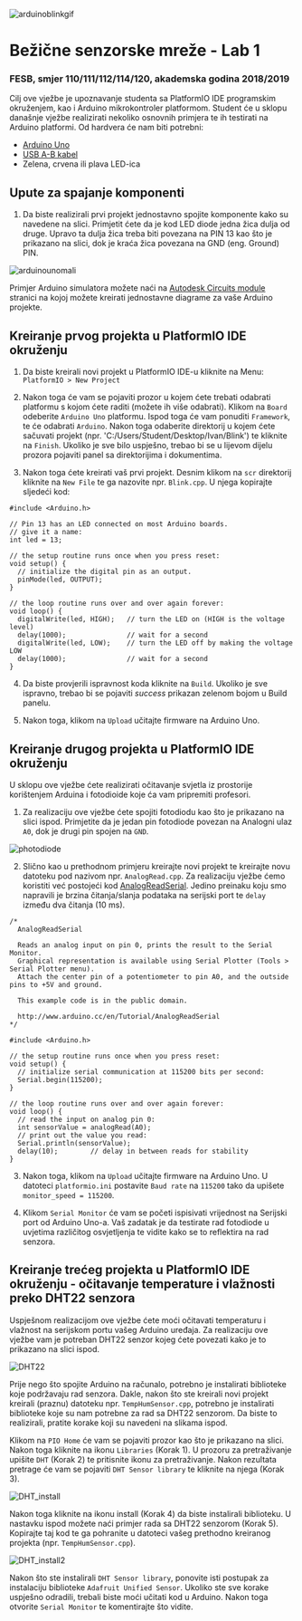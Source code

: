 ![arduinoblinkgif](https://cloud.githubusercontent.com/assets/8695815/23480241/8e5f41e0-fec7-11e6-8439-0f596aec5f54.gif)


# Bežične senzorske mreže - Lab 1

### FESB, smjer 110/111/112/114/120, akademska godina 2018/2019

Cilj ove vježbe je upoznavanje studenta sa PlatformIO IDE programskim okruženjem, kao i Arduino mikrokontroler platformom. Student će u sklopu današnje vježbe realizirati nekoliko osnovnih primjera te ih testirati na Arduino platformi. Od hardvera će nam biti potrebni:
- [Arduino Uno](https://www.adafruit.com/products/50)
- [USB A-B kabel](https://www.adafruit.com/products/62)
- Zelena, crvena ili plava LED-ica

## Upute za spajanje komponenti

1. Da biste realizirali prvi projekt jednostavno spojite komponente kako su navedene na slici. Primjetit ćete da je kod LED diode jedna žica dulja od druge. Upravo ta dulja žica treba biti povezana na PIN 13 kao što je prikazano na slici, dok je kraća žica povezana na GND (eng. Ground) PIN.

![arduinounomali](https://cloud.githubusercontent.com/assets/8695815/23481290/3e0e4fd4-fecb-11e6-8d90-3b66f4cdfd7a.PNG)

Primjer Arduino simulatora možete naći na [Autodesk Circuits module](https://circuits.io/circuits/4142024-simple-blink) stranici na kojoj možete kreirati jednostavne diagrame za vaše Arduino projekte.

## Kreiranje prvog projekta u PlatformIO IDE okruženju

1. Da biste kreirali novi projekt u PlatformIO IDE-u kliknite na Menu: ``PlatformIO > New Project``

2. Nakon toga će vam se pojaviti prozor u kojem ćete trebati odabrati platformu s kojom ćete raditi (možete ih više odabrati). Klikom na ``Board`` odeberite `Arduino Uno` platformu. Ispod toga će vam ponuditi ``Framework``, te će odabrati ``Arduino``. Nakon toga odaberite direktorij u kojem ćete sačuvati projekt (npr. 'C:/Users/Student/Desktop/Ivan/Blink') te kliknite na `Finish`. Ukoliko je sve bilo uspješno, trebao bi se u lijevom dijelu prozora pojaviti panel sa direktorijima i dokumentima.

3. Nakon toga ćete kreirati vaš prvi projekt. Desnim klikom na `scr` direktorij kliknite na `New File` te ga nazovite npr. `Blink.cpp`. U njega kopirajte sljedeći kod:

```arduino
#include <Arduino.h>

// Pin 13 has an LED connected on most Arduino boards.
// give it a name:
int led = 13;

// the setup routine runs once when you press reset:
void setup() {
  // initialize the digital pin as an output.
  pinMode(led, OUTPUT);
}

// the loop routine runs over and over again forever:
void loop() {
  digitalWrite(led, HIGH);   // turn the LED on (HIGH is the voltage level)
  delay(1000);               // wait for a second
  digitalWrite(led, LOW);    // turn the LED off by making the voltage LOW
  delay(1000);               // wait for a second
}
```

4. Da biste provjerili ispravnost koda kliknite na `Build`. Ukoliko je sve ispravno, trebao bi se pojaviti *success* prikazan zelenom bojom u Build panelu.

5. Nakon toga, klikom na `Upload` učitajte firmware na Arduino Uno.

## Kreiranje drugog projekta u PlatformIO IDE okruženju

U sklopu ove vježbe ćete realizirati očitavanje svjetla iz prostorije korištenjem Arduina i fotodioide koje ća vam pripremiti profesori.

1. Za realizaciju ove vježbe ćete spojiti fotodiodu kao što je prikazano na slici ispod. Primjetite da je jedan pin fotodiode povezan na Analogni ulaz `A0`, dok je drugi pin spojen na `GND`.

![photodiode](https://user-images.githubusercontent.com/8695815/54277548-73af8280-4590-11e9-9749-f9f810062f31.jpg)


2. Slično kao u prethodnom primjeru kreirajte novi projekt te kreirajte novu datoteku pod nazivom npr. `AnalogRead.cpp`. Za realizaciju vježbe ćemo koristiti već postojeći kod [AnalogReadSerial](https://www.arduino.cc/en/Tutorial/AnalogReadSerial). Jedino preinaku koju smo napravili je brzina čitanja/slanja podataka na serijski port te `delay` između dva čitanja (10 ms).

```arduino
/*
  AnalogReadSerial

  Reads an analog input on pin 0, prints the result to the Serial Monitor.
  Graphical representation is available using Serial Plotter (Tools > Serial Plotter menu).
  Attach the center pin of a potentiometer to pin A0, and the outside pins to +5V and ground.

  This example code is in the public domain.

  http://www.arduino.cc/en/Tutorial/AnalogReadSerial
*/

#include <Arduino.h>

// the setup routine runs once when you press reset:
void setup() {
  // initialize serial communication at 115200 bits per second:
  Serial.begin(115200);
}

// the loop routine runs over and over again forever:
void loop() {
  // read the input on analog pin 0:
  int sensorValue = analogRead(A0);
  // print out the value you read:
  Serial.println(sensorValue);
  delay(10);        // delay in between reads for stability
}
```

3. Nakon toga, klikom na `Upload` učitajte firmware na Arduino Uno. U datoteci `platformio.ini` postavite ``Baud rate`` na ``115200`` tako da upišete ``monitor_speed = 115200``.

3. Klikom ``Serial Monitor`` će vam se početi ispisivati vrijednost na Serijski port od Arduino Uno-a. Vaš zadatak je da testirate rad fotodiode u uvjetima različitog osvjetljenja te vidite kako se to reflektira na rad senzora.

## Kreiranje trećeg projekta u PlatformIO IDE okruženju - očitavanje temperature i vlažnosti preko DHT22 senzora

Uspješnom realizacijom ove vježbe ćete moći očitavati temperaturu i vlažnost na serijskom portu vašeg Arduino uređaja. Za realizaciju ove vježbe vam je potreban DHT22 senzor kojeg ćete povezati kako je to prikazano na slici ispod.

![DHT22](https://user-images.githubusercontent.com/8695815/54339289-b0cd5080-4634-11e9-898d-3fa84a18f2ff.png)


Prije nego što spojite Arduino na računalo, potrebno je instalirati biblioteke koje podržavaju rad senzora. Dakle, nakon što ste kreirali novi projekt kreirali (praznu) datoteku npr. ``TempHumSensor.cpp``, potrebno je instalirati biblioteke koje su nam potrebne za rad sa DHT22 senzorom. Da biste to realizirali, pratite korake koji su navedeni na slikama ispod.

Klikom na ``PIO Home`` će vam se pojaviti prozor kao što je prikazano na slici. Nakon toga kliknite na ikonu ``Libraries`` (Korak 1). U prozoru za pretraživanje upišite ``DHT`` (Korak 2) te pritisnite ikonu za pretraživanje. Nakon rezultata pretrage će vam se pojaviti ``DHT Sensor library`` te kliknite na njega (Korak 3).

![DHT_install](https://user-images.githubusercontent.com/8695815/76229726-ee9e8e00-6222-11ea-836a-7582c357de11.png)


Nakon toga kliknite na ikonu install (Korak 4) da biste instalirali biblioteku. U nastavku ispod možete naći primjer rada sa DHT22 senzorom (Korak 5). Kopirajte taj kod te ga pohranite u datoteci vašeg prethodno kreiranog projekta (npr. ``TempHumSensor.cpp``). 

![DHT_install2](https://user-images.githubusercontent.com/8695815/54339324-cb9fc500-4634-11e9-92af-fd75dace3985.png)


Nakon što ste instalirali ``DHT Sensor library``, ponovite isti postupak za instalaciju biblioteke ``Adafruit Unified Sensor``. Ukoliko ste sve korake uspješno odradili, trebali biste moći učitati kod u Arduino. Nakon toga otvorite ``Serial Monitor`` te komentirajte što vidite.